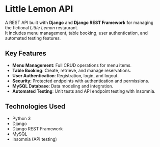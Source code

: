 # Little Lemon API

A REST API built with **Django** and **Django REST Framework** for managing the fictional *Little Lemon* restaurant.  
It includes menu management, table booking, user authentication, and automated testing features.

## Key Features
- **Menu Management**: Full CRUD operations for menu items.  
- **Table Booking**: Create, retrieve, and manage reservations.  
- **User Authentication**: Registration, login, and logout.  
- **Security**: Protected endpoints with authentication and permissions.  
- **MySQL Database**: Data modeling and integration.  
- **Automated Testing**: Unit tests and API endpoint testing with Insomnia.  

## Technologies Used
- Python 3  
- Django  
- Django REST Framework  
- MySQL  
- Insomnia (API testing) 
